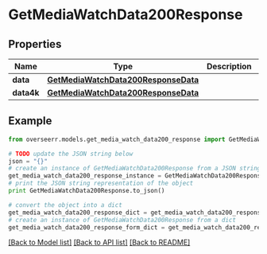 # GetMediaWatchData200Response


## Properties
Name | Type | Description | Notes
------------ | ------------- | ------------- | -------------
**data** | [**GetMediaWatchData200ResponseData**](GetMediaWatchData200ResponseData.md) |  | [optional] 
**data4k** | [**GetMediaWatchData200ResponseData**](GetMediaWatchData200ResponseData.md) |  | [optional] 

## Example

```python
from overseerr.models.get_media_watch_data200_response import GetMediaWatchData200Response

# TODO update the JSON string below
json = "{}"
# create an instance of GetMediaWatchData200Response from a JSON string
get_media_watch_data200_response_instance = GetMediaWatchData200Response.from_json(json)
# print the JSON string representation of the object
print GetMediaWatchData200Response.to_json()

# convert the object into a dict
get_media_watch_data200_response_dict = get_media_watch_data200_response_instance.to_dict()
# create an instance of GetMediaWatchData200Response from a dict
get_media_watch_data200_response_form_dict = get_media_watch_data200_response.from_dict(get_media_watch_data200_response_dict)
```
[[Back to Model list]](../README.md#documentation-for-models) [[Back to API list]](../README.md#documentation-for-api-endpoints) [[Back to README]](../README.md)


